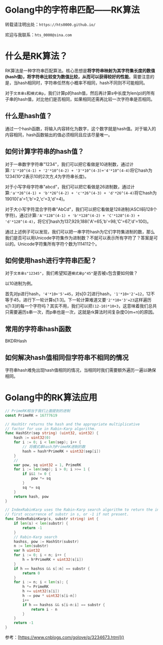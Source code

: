 # Golang中的字符串匹配——RK算法


<!--more-->

转载请注明出处：`https://hts0000.github.io/`

欢迎与我联系：`hts_0000@sina.com`

# 什么是RK算法？
RK算法是一种字符串匹配算法。核心思想是**将字符串映射为其字符集长度的数值(hash值)，将字符串比较变为数值比较，从而可以获得较好的性能**。需要注意的是，当hash相同时，字符串任然有小概率不相同，hash不同则不可能相同。

对于`文本串s`和`模式串p`，我们计算p的hash值，然后再计算s中长度为len(p)的所有子串的hash值，对比他们是否相同，如果相同还需再比较一次字符串是否相同。

## 什么是hash值？
通过一个hash函数，将输入内容转化为数字，这个数字就是hash值。对于输入的内容相同，hash函数输出的值必须相同且应该尽量唯一。

## 如何计算字符串的hash值？
对于一串数字字符串"1234"，我们可以把它看做是10进制数，通过计算:`'1'*10^(4-1) + '2'*10^(4-2) + '3'*10^(4-3)+'4'*10^(4-4)`将它hash为1234(10^2表示10的2次方,4为字符串长度)。

对于小写字母字符串"abcd"，我们可以把它看做是26进制数，通过计算:`'a'*26^(4-1) + 'b'*26^(4-2) + 'c'*26^(4-3) + 'd'*26^(4-4)`将它hash为19010('a'=1,'b'=2,'c'=3,'d'=4)。

对于大小写字符混合字符串"AbCd"，我们可以把它看做是128进制(ASCII码128个字符)，通过计算:`'A'*128^(4-1) + 'b'*128^(4-2) + 'C'*128^(4-3) + 'd'*128^(4-4)`，将它们hash为137,929,188('A'=65,'b'=98,'C'=67,'d'=100)。

通过上述例子可以发现，我们可以把一串字符hash为它们字符集进制的数，那么我们是否可以用Unicode字符集作为进制数？不就可以表示所有字符了？答案是可以的。Unicode字符集所有字符个数为1114112个。

## 如何使用hash进行字符串匹配？
对于`文本串s"12345"`，我们希望知道`模式串p"45"`是否被`s`包含要如何做？

以10进制为例。

首先对p进行hash，`'4'*10+'5'=45`，对s[0:2]进行hash，`'1'*10+'2'=12`，12不等于45，进行下一轮计算s[1:3]。下一轮计算难道又要`'2'*10+'3'=23`这样遍历s[1:3]的每一个字符吗？其实不用，我们可以把`(12-10)*10+3`，这意味着我们总共只需要遍历s串一次，而p串也是一次，这就是rk算法时间复杂度O(m+n)的原因。

## 常用的字符串hash函数
BKDRHash

## 如何解决hash值相同但字符串不相同的情况
字符串hash难免出现hash值相同的情况，当相同时我们需要额外遍历一遍以确保相同。

# Golang中的RK算法应用
```go
// PrimeRK相当于我们上面提到的进制
const PrimeRK = 16777619

// HashStr returns the hash and the appropriate multiplicative
// factor for use in Rabin-Karp algorithm.
func HashStr(sep string) (uint32, uint32) {
	hash := uint32(0)
	for i := 0; i < len(sep); i++ {
		// 将模式串hash为PrimeRK进制的数
		hash = hash*PrimeRK + uint32(sep[i])
	}
	// 
	var pow, sq uint32 = 1, PrimeRK
	for i := len(sep); i > 0; i >>= 1 {
		if i&1 != 0 {
			pow *= sq
		}
		sq *= sq
	}
	return hash, pow
}

// IndexRabinKarp uses the Rabin-Karp search algorithm to return the index of the
// first occurrence of substr in s, or -1 if not present.
func IndexRabinKarp(s, substr string) int {
    if len(s) < len(substr) {
        return -1
    }
	// Rabin-Karp search
	hashss, pow := HashStr(substr)
	n := len(substr)
	var h uint32
	for i := 0; i < n; i++ {
		h = h*PrimeRK + uint32(s[i])
	}
	if h == hashss && s[:n] == substr {
		return 0
	}
	for i := n; i < len(s); {
		h *= PrimeRK
		h += uint32(s[i])
		h -= pow * uint32(s[i-n])
		i++
		if h == hashss && s[i-n:i] == substr {
			return i - n
		}
	}
	return -1
}
```

参考：[https://www.cnblogs.com/golove/p/3234673.html]()

